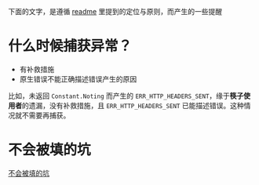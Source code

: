 下面的文字，是遵循 [readme](https://github.com/daGaiGuanYu/kuaizi/blob/master/readme.md) 里提到的定位与原则，而产生的一些提醒

# 什么时候捕获异常？
+ 有补救措施
+ 原生错误不能正确描述错误产生的原因

比如，未返回 ```Constant.Noting``` 而产生的 ```ERR_HTTP_HEADERS_SENT```，缘于**筷子使用者**的遗漏，没有补救措施，且 ```ERR_HTTP_HEADERS_SENT``` 已能描述错误。这种情况就不需要再捕获。

# 不会被填的坑
[不会被填的坑](https://www.yuque.com/guanyu-ftnpp/ggaspz/rg0742)
